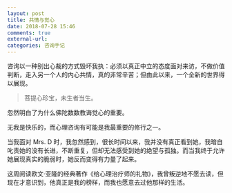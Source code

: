 ```yaml
---
layout: post
title: 共情与觉心
date: 2018-07-28 15:46
comments: true
external-url:
categories: 咨询手记
---
```

咨询以一种别出心裁的方式毁坏我执：必须以真正中立的态度面对来访，不做价值判断，走入另一个人的内心共情，真的非常辛苦；但由此以来，一个全新的世界得以展现。

> 菩提心珍宝，未生者当生。

忽然明白了为什么佛陀数数教诲觉心的重要。

无我是快乐的，而心理咨询有可能是我最重要的修行之一。

当我面对 Mrs. D 时，我忽然感到，很长时间以来，我并没有真正看到她，我暗自叱责她的没有长进，不断重复，但却无法感受到她的绝望与孤独。而当我终于允许她展现真实的脆弱时，她反而变得有力量了起来。

这周阅读欧文·亚隆的经典著作《给心理治疗师的礼物》，我曾叛逆地不愿去读，但现在才意识到，他真正是我的榜样，而我也愿意去过他那样的生活。